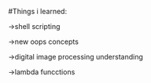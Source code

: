 #Things i learned:

->shell scripting 

->new oops concepts

->digital image processing understanding

->lambda funcctions

